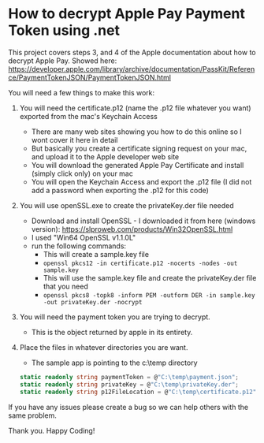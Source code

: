 # How to decrypt Apple Pay Payment Token using .net

This project covers steps 3, and 4 of the Apple documentation about how to decrypt Apple Pay.
Showed here:
https://developer.apple.com/library/archive/documentation/PassKit/Reference/PaymentTokenJSON/PaymentTokenJSON.html

You will need a few things to make this work:
1. You will need the certificate.p12 (name the .p12 file whatever you want) exported from the mac's Keychain Access
    * There are many web sites showing you how to do this online so I wont cover it here in detail    
    * But basically you create a certificate signing request on your mac, and upload it to the Apple developer web site    
    * You will download the generated Apple Pay Certificate and install (simply click only) on your mac    
    * You will open the Keychain Access and export the .p12 file (I did not add a password when exporting the .p12 for this code)

2. You will use openSSL.exe to create the privateKey.der file needed
    * Download and install OpenSSL - I downloaded it from here (windows version): https://slproweb.com/products/Win32OpenSSL.html
    * I used "Win64 OpenSSL v1.1.0L"
    * run the following commands:
      * This will create a sample.key file
      * ```openssl pkcs12 -in certificate.p12 -nocerts -nodes -out sample.key ```
      * This will use the sample.key file and create the privateKey.der file that you need
      * ```openssl pkcs8 -topk8 -inform PEM -outform DER -in sample.key -out privateKey.der -nocrypt```

3. You will need the payment token you are trying to decrypt. 
    * This is the object returned by apple in its entirety.

4. Place the files in whatever directories you are want.
    * The sample app is pointing to the c:\temp directory
    ```C#
    static readonly string paymentToken = @"C:\temp\payment.json";
    static readonly string privateKey = @"C:\temp\privateKey.der";
    static readonly string p12FileLocation = @"C:\temp\certificate.p12";
    ```

If you have any issues please create a bug so we can help others with the same problem.

Thank you.
Happy Coding!
    
      
    
